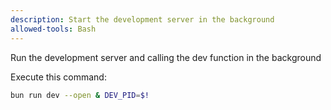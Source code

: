 ```yaml
---
description: Start the development server in the background
allowed-tools: Bash
---
```


Run the development server and calling the dev function in the background

Execute this command:

```bash
bun run dev --open & DEV_PID=$!
```
